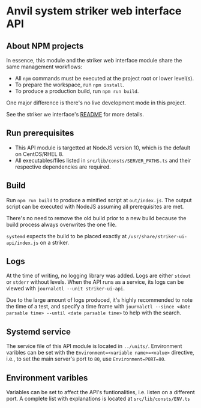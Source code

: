 # Anvil system striker web interface API

## About NPM projects

In essence, this module and the striker web interface module share the same management workflows:

- All `npm` commands must be executed at the project root or lower level(s).
- To prepare the workspace, run `npm install`.
- To produce a production build, run `npm run build`.

One major difference is there's no live development mode in this project.

See the striker we interface's [README](../striker-ui/README.md) for more details.

## Run prerequisites

- This API module is targetted at NodeJS version 10, which is the default on CentOS/RHEL 8.
- All executables/files listed in `src/lib/consts/SERVER_PATHS.ts` and their respective dependencies are required.

## Build

Run `npm run build` to produce a minified script at `out/index.js`. The output script can be executed with NodeJS assuming all prerequisites are met.

There's no need to remove the old build prior to a new build because the build process always overwrites the one file.

`systemd` expects the build to be placed exactly at `/usr/share/striker-ui-api/index.js` on a striker.

## Logs

At the time of writing, no logging library was added. Logs are either `stdout` or `stderr` without levels. When the API runs as a service, its logs can be viewed with `journalctl --unit striker-ui-api`.

Due to the large amount of logs produced, it's highly recommended to note the time of a test, and specify a time frame with `journalctl --since <date parsable time> --until <date parsable time>` to help with the search.

## Systemd service

The service file of this API module is located in `../units/`. Environment varibles can be set with the `Environment=<variable name>=<value>` directive, i.e., to set the main server's port to `80`, use `Environment=PORT=80`.

## Environment varibles

Variables can be set to affect the API's funtionalities, i.e. listen on a different port. A complete list with explanations is located at `src/lib/consts/ENV.ts`
